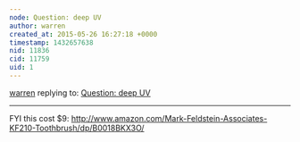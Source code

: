 ```yaml
---
node: Question: deep UV
author: warren
created_at: 2015-05-26 16:27:18 +0000
timestamp: 1432657638
nid: 11836
cid: 11759
uid: 1
---
```




[warren](../profile/warren) replying to: [Question: deep UV](../notes/mebaumga/05-25-2015/question-deep-uv)

----
FYI this cost $9: http://www.amazon.com/Mark-Feldstein-Associates-KF210-Toothbrush/dp/B0018BKX3O/